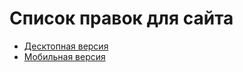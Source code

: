 # Список правок для сайта

<ul>
  <li><a href="https://googlechrome.github.io/lighthouse/viewer/?psiurl=https%3A%2F%2Fmontage.fl-seo.ru%2F&strategy=desktop&category=accessibility&category=best-practices&locale=ru&utm_source=lh-chrome-ext" target="_blank">Десктопная версия</a></li>
  <li><a href="https://googlechrome.github.io/lighthouse/viewer/?psiurl=https%3A%2F%2Fmontage.fl-seo.ru%2F&strategy=mobile&category=accessibility&category=best-practices&locale=ru&utm_source=lh-chrome-ext">Мобильная версия</a></li>
</ul>

# 


